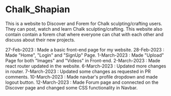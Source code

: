 # Chalk_Shapian
This is a website to Discover and Forem for Chalk sculpting/crafting users. They can post, watch and learn Chalk sculpting/crafting. This website also contain contain a forem chat where everyone can chat with each other and discuss about their new projects.

27-Feb-2023 : Made a basic front-end page for my website.
28-Feb-2023 : Made "Home", "Login" and "SignUp" Page.
1-March-2023 : Made "Upload" Page for both "Images" and "Videos" in Front-end.
2-March-2023 : Made react router updated in the website.
6-March-2023 : Updated more changes in router.
7-March-2023 : Updated some changes as requested in PR comments.
10-March-2023 : Made navbar's profile dropdown and made logout button.
12-March-2023 : Made Forum page and connected on the Discover page and changed some CSS functionality in Navbar.